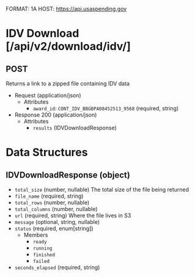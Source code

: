 FORMAT: 1A
HOST: https://api.usaspending.gov

# IDV Download [/api/v2/download/idv/]

## POST

Returns a link to a zipped file containing IDV data

+ Request (application/json)
    + Attributes
        + `award_id`: `CONT_IDV_BBGBPA08452513_9568` (required, string)
+ Response 200 (application/json)
    + Attributes
        + `results` (IDVDownloadResponse)

# Data Structures

## IDVDownloadResponse (object)
+ `total_size` (number, nullable)
    The total size of the file being returned
+ `file_name` (required, string)
+ `total_rows` (number, nullable)
+ `total_columns` (number, nullable)
+ `url` (required, string)
    Where the file lives in S3
+ `message` (optional, string, nullable)
+ `status` (required, enum[string])
    + Members
        + `ready`
        + `running`
        + `finished`
        + `failed`
+ `seconds_elapsed` (required, string)
